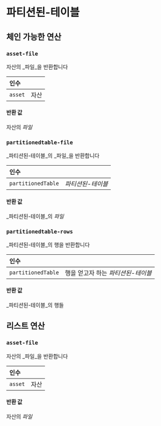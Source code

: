 
# 파티션된-테이블

## 체인 가능한 연산
<h3 id="asset-file"><code>asset-file</code></h3>

자산의 _파일_을 반환합니다

| 인수 |  |
| :--- | :--- |
| `asset` | 자산 |

#### 반환 값
자산의 _파일_

<h3 id="partitionedtable-file"><code>partitionedtable-file</code></h3>

_파티션된-테이블_의 _파일_을 반환합니다

| 인수 |  |
| :--- | :--- |
| `partitionedTable` | _파티션된-테이블_ |

#### 반환 값
_파티션된-테이블_의 _파일_

<h3 id="partitionedtable-rows"><code>partitionedtable-rows</code></h3>

_파티션된-테이블_의 행을 반환합니다

| 인수 |  |
| :--- | :--- |
| `partitionedTable` | 행을 얻고자 하는 _파티션된-테이블_ |

#### 반환 값
_파티션된-테이블_의 행들

## 리스트 연산
<h3 id="asset-file"><code>asset-file</code></h3>

자산의 _파일_을 반환합니다

| 인수 |  |
| :--- | :--- |
| `asset` | 자산 |

#### 반환 값
자산의 _파일_